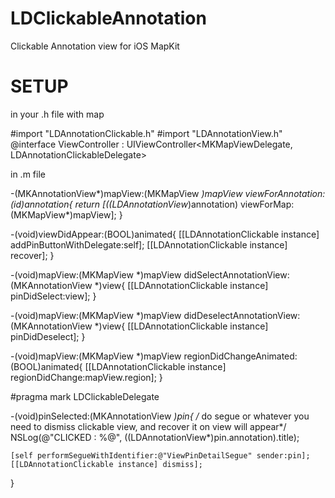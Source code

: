 LDClickableAnnotation
=====================

Clickable Annotation view for iOS MapKit

SETUP
=====

in your .h file with map

#import "LDAnnotationClickable.h"
#import "LDAnnotationView.h"
@interface ViewController : UIViewController<MKMapViewDelegate, LDAnnotationClickableDelegate>

in .m file 


-(MKAnnotationView*)mapView:(MKMapView *)mapView viewForAnnotation:(id<MKAnnotation>)annotation{
	return [((LDAnnotationView*)annotation) viewForMap:(MKMapView*)mapView];
}

-(void)viewDidAppear:(BOOL)animated{
	[[LDAnnotationClickable instance] addPinButtonWithDelegate:self];
	[[LDAnnotationClickable instance] recover];
}

-(void)mapView:(MKMapView *)mapView didSelectAnnotationView:(MKAnnotationView *)view{
	[[LDAnnotationClickable instance] pinDidSelect:view];
}

-(void)mapView:(MKMapView *)mapView didDeselectAnnotationView:(MKAnnotationView *)view{
	[[LDAnnotationClickable instance] pinDidDeselect];
}

-(void)mapView:(MKMapView *)mapView regionDidChangeAnimated:(BOOL)animated{
	[[LDAnnotationClickable instance] regionDidChange:mapView.region];
}

#pragma mark LDClickableDelegate

-(void)pinSelected:(MKAnnotationView *)pin{
	/* do segue or whatever you need to dismiss clickable view, and recover it on view will appear*/
	NSLog(@"CLICKED : %@", ((LDAnnotationView*)pin.annotation).title);
	
	[self performSegueWithIdentifier:@"ViewPinDetailSegue" sender:pin];
	[[LDAnnotationClickable instance] dismiss];
}

